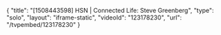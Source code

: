 {
    "title": "[1508443598] HSN | Connected Life: Steve Greenberg",
    "type": "solo",
    "layout": "iframe-static",
    "videoId": "123178230",
    "url": "\/tvpembed\/123178230"
}